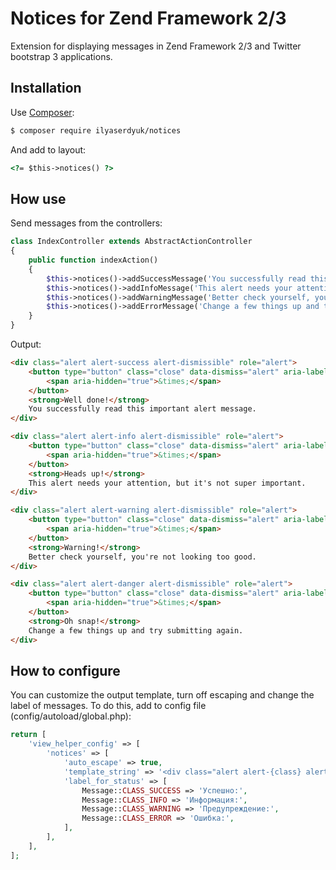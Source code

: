 # Notices for Zend Framework 2/3

Extension for displaying messages in Zend Framework 2/3 and Twitter bootstrap 3 applications.


## Installation

Use [Composer](http://getcomposer.org):

```bash
$ composer require ilyaserdyuk/notices
```

And add to layout:
```html
<?= $this->notices() ?>
```


## How use

Send messages from the controllers:

```php
class IndexController extends AbstractActionController
{
    public function indexAction()
    {
        $this->notices()->addSuccessMessage('You successfully read this important alert message.');
        $this->notices()->addInfoMessage('This alert needs your attention, but it\'s not super important.');
        $this->notices()->addWarningMessage('Better check yourself, you\'re not looking too good.');
        $this->notices()->addErrorMessage('Change a few things up and try submitting again.');
    }
}
```

Output:

```html
<div class="alert alert-success alert-dismissible" role="alert">
    <button type="button" class="close" data-dismiss="alert" aria-label="Close">
        <span aria-hidden="true">&times;</span>
    </button>
    <strong>Well done!</strong>
    You successfully read this important alert message.
</div>

<div class="alert alert-info alert-dismissible" role="alert">
    <button type="button" class="close" data-dismiss="alert" aria-label="Close">
        <span aria-hidden="true">&times;</span>
    </button>
    <strong>Heads up!</strong>
    This alert needs your attention, but it's not super important.
</div>

<div class="alert alert-warning alert-dismissible" role="alert">
    <button type="button" class="close" data-dismiss="alert" aria-label="Close">
        <span aria-hidden="true">&times;</span>
    </button>
    <strong>Warning!</strong>
    Better check yourself, you're not looking too good.
</div>

<div class="alert alert-danger alert-dismissible" role="alert">
    <button type="button" class="close" data-dismiss="alert" aria-label="Close">
        <span aria-hidden="true">&times;</span>
    </button>
    <strong>Oh snap!</strong>
    Change a few things up and try submitting again.
</div>
```


## How to configure

You can customize the output template, turn off escaping and change the label of messages.
To do this, add to config file (config/autoload/global.php):

```php
return [
    'view_helper_config' => [
        'notices' => [
            'auto_escape' => true,
            'template_string' => '<div class="alert alert-{class} alert-dismissible" role="alert">{text}</div>',
            'label_for_status' => [
                Message::CLASS_SUCCESS => 'Успешно:',
                Message::CLASS_INFO => 'Информация:',
                Message::CLASS_WARNING => 'Предупреждение:',
                Message::CLASS_ERROR => 'Ошибка:',
            ],
        ],
    ],
];
```
